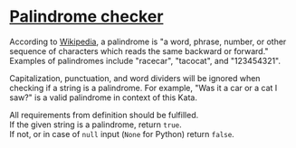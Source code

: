 # [Palindrome checker](https://www.codewars.com/kata/palindrome-checker "https://www.codewars.com/kata/549ae731a051e877fc000a86")

According to [Wikipedia](https://en.wikipedia.org/wiki/Palindrome), a palindrome is "a word, phrase, number, or other sequence of characters which reads the same backward or forward." Examples of palindromes include "racecar", "tacocat", and "123454321".

Capitalization, punctuation, and word dividers will be ignored when checking if a string is a palindrome. For example, "Was it a car or a cat I saw?" is a valid palindrome in context of this Kata.

All requirements from definition should be fulfilled.</br>
If the given string is a palindrome, return `true`.</br>
If not, or in case of `null` input (`None` for Python) return `false`. 